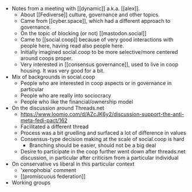 - Notes from a meeting with [[dynamic]] a.k.a. [[alex]].
    - About [[Fediverse]] culture, governance and other topics.
    - Came from [[cyber.space]], which had a different approach to governance.
    - On the topic of blocking (or not) [[mastodon.social]]
    - Came to [[social.coop]] because of very good interactions with people here, having read also people here.
    - Initially imagined social.coop to be more selective/more centered around coops proper.
    - Very interested in [[consensus governance]], used to live in coop housing. It was very good for a bit.
- Mix of backgrounds in social.coop
    - People who are interested in coop aspects or in governance in particular
    - People who are really into sociocracy
    - People who like the financial/ownership model
- On the discussion around Threads.net
    - https://www.loomio.com/d/AZcJK6y2/discussion-support-the-anti-meta-fedi-pact/162
    - Facilitated a different thread
    - Process was a bit gruelling and surfaced a lot of difference in values
    - Consensus-type decision making at the scale of social.coop is hard
        - Branching should be easier, should not be a big deal
    - Desire to participate in the coop further went down after threads.net discussion, in particular after criticism from a particular individual
- On conservative vs liberal in this particular context
    - 'xenophobia' comment
    - [[promiscuous federation]]
- Working groups